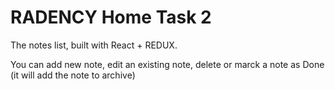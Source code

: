 # RADENCY Home Task 2
The notes list, built with React + REDUX.

You can add new note, edit an existing note, delete or marck a note as Done (it will add the note to archive) 
